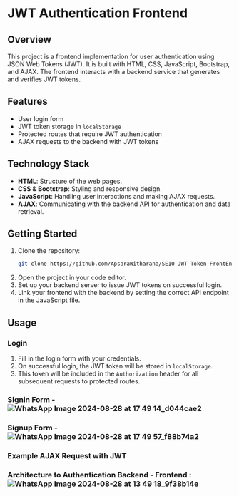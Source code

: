 
# JWT Authentication Frontend

## Overview
This project is a frontend implementation for user authentication using JSON Web Tokens (JWT). It is built with HTML, CSS, JavaScript, Bootstrap, and AJAX. The frontend interacts with a backend service that generates and verifies JWT tokens.

## Features
- User login form
- JWT token storage in `localStorage`
- Protected routes that require JWT authentication
- AJAX requests to the backend with JWT tokens

## Technology Stack
- **HTML**: Structure of the web pages.
- **CSS & Bootstrap**: Styling and responsive design.
- **JavaScript**: Handling user interactions and making AJAX requests.
- **AJAX**: Communicating with the backend API for authentication and data retrieval.

## Getting Started
1. Clone the repository:
    ```bash
    git clone https://github.com/ApsaraWitharana/SE10-JWT-Token-FrontEnd.git
    ```
2. Open the project in your code editor.
3. Set up your backend server to issue JWT tokens on successful login.
4. Link your frontend with the backend by setting the correct API endpoint in the JavaScript file.

## Usage

### Login
1. Fill in the login form with your credentials.
2. On successful login, the JWT token will be stored in `localStorage`.
3. This token will be included in the `Authorization` header for all subsequent requests to protected routes.


### Signin Form - ![WhatsApp Image 2024-08-28 at 17 49 14_d044cae2](https://github.com/user-attachments/assets/48172131-d55f-4bf2-a54c-a0747514d78f)

### Signup Form - ![WhatsApp Image 2024-08-28 at 17 49 57_f88b74a2](https://github.com/user-attachments/assets/b3b6599a-4b80-487d-aa84-66a2a3814b83)


### Example AJAX Request with JWT


### Architecture to Authentication Backend - Frontend  : ![WhatsApp Image 2024-08-28 at 13 49 18_9f38b14e](https://github.com/user-attachments/assets/ea6a0f09-2c0d-420d-a844-9bb3483ec553)


